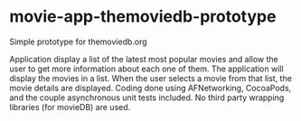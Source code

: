 # movie-app-themoviedb-prototype
Simple prototype for themoviedb.org 

Application display a list of the latest most popular movies and allow the user to get more information about each one of them. The application will display the movies in a list. When the user selects a movie from that list, the movie details are displayed.
Coding done using AFNetworking, CocoaPods, and the couple asynchronous unit tests included. No third party wrapping libraries (for movieDB) are used.
